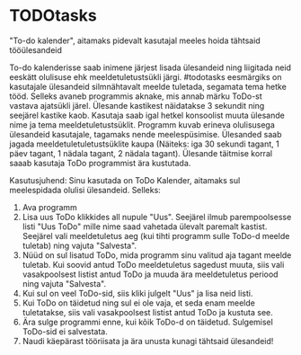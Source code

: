 # TODOtasks

"To-do kalender", aitamaks pidevalt kasutajal meeles hoida tähtsaid tööülesandeid

To-do kalenderisse saab inimene järjest lisada ülesandeid ning liigitada neid eeskätt olulisuse ehk meeldetuletustsükli järgi. #todotasks eesmärgiks on kasutajale ülesandeid silmnähtavalt meelde tuletada, segamata tema hetke tööd. Selleks avaneb programmis aknake, mis annab märku ToDo-st vastava ajatsükli järel. Ülesande kastikest näidatakse 3 sekundit ning seejärel kastike kaob. Kasutaja saab igal hetkel konsoolist muuta ülesande nime ja tema meeldetuletustsüklit. Programm kuvab erineva olulisusega ülesandeid kasutajale, tagamaks nende meelespüsimise. Ülesanded saab jagada meeldetuletuletustsüklite kaupa (Näiteks: iga 30 sekundi tagant, 1 päev tagant, 1 nädala tagant, 2 nädala tagant). Ülesande täitmise korral saaab kasutaja ToDo programmist ära kustutada.

Kasutusjuhend:
Sinu kasutada on ToDo Kalender, aitamaks sul meelespidada olulisi ülesandeid. Selleks:
1. Ava programm
2. Lisa uus ToDo klikkides all nupule "Uus". Seejärel ilmub parempoolsesse listi "Uus ToDo" mille nime saad vahetada ülevalt paremalt kastist. Seejärel vali meeldetuletus aeg (kui tihti programm sulle ToDo-d meelde tuletab) ning vajuta "Salvesta".
3. Nüüd on sul lisatud ToDo, mida programm sinu valitud aja tagant meelde tuletab. Kui soovid antud ToDo meeldetuletus sagedust muuta, siis vali vasakpoolsest listist antud ToDo ja muuda ära meeldetuletus periood ning vajuta "Salvesta".
4. Kui sul on veel ToDo-sid, siis kliki julgelt "Uus" ja lisa neid listi.
5. Kui ToDo on täidetud ning sul ei ole vaja, et seda enam meelde tuletatakse, siis vali vasakpoolsest listist antud ToDo ja kustuta see.
6. Ära sulge programmi enne, kui kõik ToDo-d on täidetud. Sulgemisel ToDo-sid ei salvestata.
7. Naudi käepärast tööriisata ja ära unusta kunagi tähtsaid ülesandeid!


